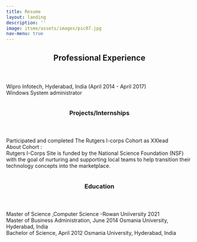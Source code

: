 ```yaml
---
title: Resume
layout: landing
description: ''
image: itsme/assets/images/pic07.jpg
nav-menu: true
---
```


<!-- Main -->
<div id="main">

<!-- One -->
<section id="one">
	<div class="inner">
		<header class="major">
			<h2>Professional Experience</h2>
		</header>
		<p>Wipro Infotech, Hyderabad, India (April 2014 - April 2017)<br>Windows System administrator</p>
	</div>
</section>

<!-- Two -->
<section id="two" class="spotlights">
	<section>
		<a href="generic.html" class="image">
			<img src="{% link itsme/assets/images/intern.jpeg %}" alt="" data-position="center center" />
		</a>
		<div class="content">
			<div class="inner">
				<header class="major">
					<h3>Projects/Internships</h3>
				</header>
				<p>Participated and completed The Rutgers I-corps Cohort as XXlead <br>About Cohort :<br>
				Rutgers I-Corps Site is funded by the National Science Foundation (NSF) with the goal of nurturing and supporting local teams to help transition their technology concepts into the marketplace.
				</p>
				<!-- <ul class="actions">
					<li><a href="generic.html" class="button">Learn more</a></li>
				</ul> -->
			</div>
		</div>
	</section>
	<section>
		<a href="generic.html" class="image">
			<img src="{% link itsme/assets/images/grad.png %}" alt="" data-position="top center" />
		</a>
		<div class="content">
			<div class="inner">
				<header class="major">
					<h3>Education</h3>
				</header>
				<p>
					Master of Science ,Computer Science -Rowan Uniiversity 2021 <br>
					Master of Business Administration, June 2014
					Osmania University, Hyderabad, India <br>
					Bachelor of Science, April 2012
					Osmania University, Hyderabad, India
				</p>
				<!-- <ul class="actions">
					<li><a href="generic.html" class="button">Learn more</a></li>
				</ul> -->
			</div>
		</div>
	</section>
	<!-- <section>
		<a href="generic.html" class="image">
			<img src="{% link itsme/assets/images/pic10.jpg %}" alt="" data-position="25% 25%" />
		</a>
		<div class="content">
			<div class="inner">
				<header class="major">
					<h3>Sed nunc ligula</h3>
				</header>
				<p>Nullam et orci eu lorem consequat tincidunt vivamus et sagittis magna sed nunc rhoncus condimentum sem. In efficitur ligula tate urna. Maecenas massa sed magna lacinia magna pellentesque lorem ipsum dolor. Nullam et orci eu lorem consequat tincidunt. Vivamus et sagittis tempus.</p>
				<ul class="actions">
					<li><a href="generic.html" class="button">Learn more</a></li>
				</ul>
			</div>
		</div>
	</section> -->
</section>

</div>
